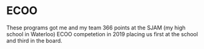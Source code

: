 # ECOO
These programs got me and my team 366 points at the SJAM (my high school in Waterloo) ECOO competetion in 2019 placing us first at the school and third in the board. 
